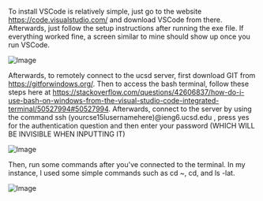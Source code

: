 To install VSCode is relatively simple, just go to the website https://code.visualstudio.com/ and download VSCode from there. Afterwards,
just follow the setup instructions after running the exe file. If everything worked fine, a screen similar to mine should show up once
you run VSCode.

![Image](imageName.png)

Afterwards, to remotely connect to the ucsd server, first download GIT from https://gitforwindows.org/. Then to access the bash terminal, follow these 
steps here at https://stackoverflow.com/questions/42606837/how-do-i-use-bash-on-windows-from-the-visual-studio-code-integrated-terminal/50527994#50527994.
Afterwards, connect to the server by using the command ssh (yourcse15lusernamehere)@ieng6.ucsd.edu  , press yes for the authentication question and then
enter your password (WHICH WILL BE INVISIBLE WHEN INPUTTING IT)

![Image](imageName.png)

Then, run some commands after you've connected to the terminal. In my instance, I used some simple commands such as cd ~, cd, and ls -lat.

![Image](imageName.png)
